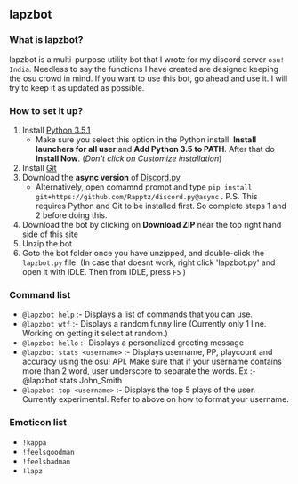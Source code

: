 ## lapzbot

### What is lapzbot?
lapzbot is a multi-purpose utility bot that I wrote for my discord server `osu! India`. Needless to say the functions I have created are designed keeping the osu crowd in mind. If you want to use this bot, go ahead and use it. I will try to keep it as updated as possible.

### How to set it up?
1. Install [Python 3.5.1](https://www.python.org/downloads/)
    * Make sure you select this option in the Python install: **Install launchers for all user** and **Add Python 3.5 to PATH**. After that do **Install Now**. (*Don't click on Customize installation*) 
2. Install [Git](https://git-scm.com/download/win)
3. Download the **async version** of [Discord.py](https://github.com/Rapptz/discord.py/tree/async)
    * Alternatively, open comamnd prompt and type `pip install git+https://github.com/Rapptz/discord.py@async` . P.S. This requires Python and Git to be installed first. So complete steps 1 and 2 before doing this.
4. Download the bot by clicking on **Download ZIP** near the top right hand side of this site
5. Unzip the bot
6. Goto the bot folder once you have unzipped, and double-click the `lapzbot.py` file. (In case that doesnt work, right click 'lapzbot.py' and open it with IDLE. Then from IDLE, press `F5` )


### Command list
* `@lapzbot help` :- Displays a list of commands that you can use.
* `@lapzbot wtf` :- Displays a random funny line (Currently only 1 line. Working on getting it select at random.)
* `@lapzbot hello` :- Displays a personalized greeting message
* `@lapzbot stats <username>` :- Displays username, PP, playcount and accuracy using the osu! API. Make sure that if your username contains more than 2 word, user underscore to separate the words. Ex :- @lapzbot stats John_Smith
* `@lapzbot top <username>` :- Displays the top 5 plays of the user. Currently experimental. Refer to above on how to format your username.

### Emoticon list
* `!kappa`
* `!feelsgoodman`
* `!feelsbadman`
* `!lapz`
